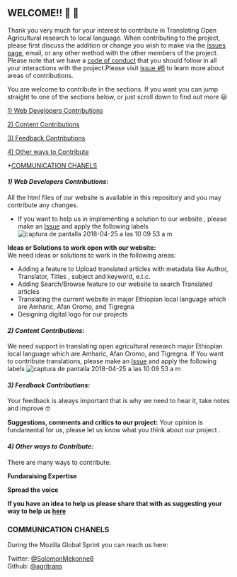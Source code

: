 ## **WELCOME!!** 🎉 🎉 

Thank you very much for your interest to contribute in Translating Open Agricultural research to local language.
When contributing to the project, please first discuss the addition or change you wish to make via the [issues page]( https://github.com/agritrans/agritrans.github.io/issues/new), email, or any other method with the other members of the project.
Please note that we have a [code of conduct](CONTRIBUTING.md) that you should follow in all your interactions with the project.Please visit [issue #6](https://github.com/agritrans/agritrans.github.io/issues/6) to learn more about areas of contributions.

You are welcome to contribute in the sections. If you want you can jump straight to one of the sections below, or just scroll down to find out more 😃

  [1) Web Developers Contributions](#1-web-developers-contributions)
  
  [2) Content Contributions](#2-content-contributions)

   [3) Feedback Contributions](#4-feedback-contributions)
  
  [4) Other ways to Contribute](#5-other-ways-to-contribute)
 
*[COMMUNICATION CHANELS](#communication-chanels)

#### _**1) Web Developers Contributions:**_  
All the html files of our website is available in this repository and you may contribute any changes. 
- If you want to help us in implementing a solution to our website , please make an [Issue]( https://github.com/agritrans/agritrans.github.io/issues/new) and apply the following labels ![captura de pantalla 2018-04-25 a las 10 09 53 a m](https://user-images.githubusercontent.com/32823481/39233522-de0a7658-4870-11e8-8135-c85390d860a7.png)


 **Ideas or Solutions to work open with  our website:**   
We need ideas or solutions to work in the following areas:
-	Adding a feature to Upload translated articles with metadata like Author, Translator, Titles , subject and keyword, e.t.c.
-	Adding Search/Browse  feature to our website to search Translated articles
-	Translating the current website in  major Ethiopian local language which are Amharic, Afan Oromo, and Tigregna
-	Designing digital logo for our projects

#### _**2) Content Contributions:**_
We need support in translating open agricultural research major Ethiopian local language which are Amharic, Afan Oromo, and Tigregna. If You want to contribute translations,  please make an [Issue]( https://github.com/agritrans/agritrans.github.io/issues/new) and apply the following labels ![captura de pantalla 2018-04-25 a las 10 09 53 a m](https://user-images.githubusercontent.com/32823481/39233522-de0a7658-4870-11e8-8135-c85390d860a7.png)

#### _**3) Feedback Contributions:**_ 
Your feedback is always important that is why we need to hear it, take notes and improve 🤓 

**Suggestions, comments and critics to our project:** 
Your opinion is fundamental for us, please let us know what you think about our project .

#### _**4) Other ways to Contribute:**_ 
There are many ways to contribute: 

**Fundaraising Expertise** 

**Spread the voice**

**If you have an idea to help us please share that with as suggesting your way to help us [here]( https://github.com/agritrans/agritrans.github.io/issues/new)**


### **COMMUNICATION CHANELS**
During the Mozilla Global Sprint you can reach us here:
  
Twitter: [@SolomonMekonne8](https://twitter.com/SolomonMekonne8)   
Github:  [@agritrans](https://github.com/agritrans)

